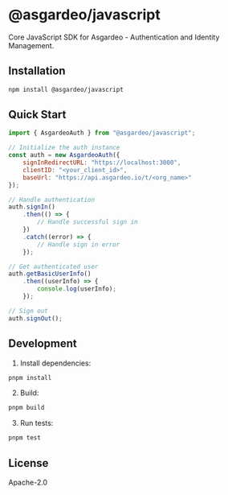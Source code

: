 # @asgardeo/javascript

Core JavaScript SDK for Asgardeo - Authentication and Identity Management.

## Installation

```bash
npm install @asgardeo/javascript
```

## Quick Start

```javascript
import { AsgardeoAuth } from "@asgardeo/javascript";

// Initialize the auth instance
const auth = new AsgardeoAuth({
    signInRedirectURL: "https://localhost:3000",
    clientID: "<your_client_id>",
    baseUrl: "https://api.asgardeo.io/t/<org_name>"
});

// Handle authentication
auth.signIn()
    .then(() => {
        // Handle successful sign in
    })
    .catch((error) => {
        // Handle sign in error
    });

// Get authenticated user
auth.getBasicUserInfo()
    .then((userInfo) => {
        console.log(userInfo);
    });

// Sign out
auth.signOut();
```

## Development

1. Install dependencies:
```bash
pnpm install
```

2. Build:
```bash
pnpm build
```

3. Run tests:
```bash
pnpm test
```

## License

Apache-2.0

